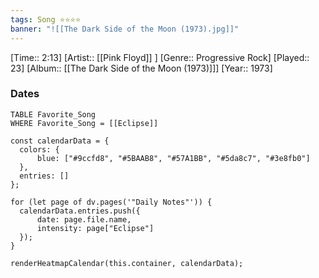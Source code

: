 ```yaml
---
tags: Song ⭐⭐⭐⭐ 
banner: "![[The Dark Side of the Moon (1973).jpg]]"
---
```

[Time:: 2:13]
[Artist:: [[Pink Floyd]] ]
[Genre:: Progressive Rock]
[Played:: 23]
[Album:: [[The Dark Side of the Moon (1973)]]]
[Year:: 1973]
### Dates
````dataview
TABLE Favorite_Song
WHERE Favorite_Song = [[Eclipse]]
````
  ```dataviewjs
const calendarData = { 
	colors: { 
		blue: ["#9ccfd8", "#5BAAB8", "#57A1BB", "#5da8c7", "#3e8fb0"] 
	}, 
	entries: [] 
}; 

for (let page of dv.pages('"Daily Notes"')) { 
	calendarData.entries.push({ 
		date: page.file.name, 
		intensity: page["Eclipse"]
	}); 
} 

renderHeatmapCalendar(this.container, calendarData);
```
